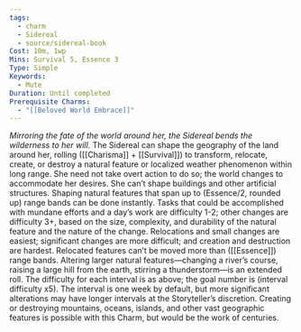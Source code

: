```yaml
---
tags:
  - charm
  - Sidereal
  - source/sidereal-book
Cost: 10m, 1wp
Mins: Survival 5, Essence 3
Type: Simple
Keywords:
  - Mute
Duration: Until completed
Prerequisite Charms:
  - "[[Beloved World Embrace]]"
---
```

*Mirroring the fate of the world around her, the Sidereal bends the wilderness to her will.*
The Sidereal can shape the geography of the land around her, rolling ([[Charisma]] + [[Survival]]) to transform, relocate, create, or destroy a natural feature or localized weather phenomenon within long range. She need not take overt action to do so; the world changes to accommodate her desires. She can’t shape buildings and other artificial structures. Shaping natural features that span up to (Essence/2, rounded up) range bands can be done instantly. Tasks that could be accomplished with mundane efforts and a day’s work are difficulty 1-2; other changes are difficulty 3+, based on the size, complexity, and durability of the natural feature and the nature of the change. Relocations and small changes are easiest; significant changes are more difficult; and creation and destruction are hardest. Relocated features can’t be moved more than ([[Essence]]) range bands. Altering larger natural features—changing a river’s course, raising a large hill from the earth, stirring a thunderstorm—is an extended roll. The difficulty for each interval is as above; the goal number is (interval difficulty x5). The interval is one week by default, but more significant alterations may have longer intervals at the Storyteller’s discretion. Creating or destroying mountains, oceans, islands, and other vast geographic features is possible with this Charm, but would be the work of centuries.